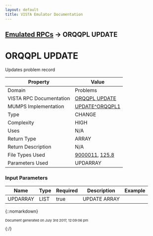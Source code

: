 ```yaml
---
layout: default
title: VISTA Emulator Documentation
---
```


## [Emulated RPCs](TableOfContents) &#8594; ORQQPL UPDATE
# ORQQPL UPDATE

Updates problem record

Property | Value
--- | ---
Domain | Problems
VISTA RPC Documentation | [ORQQPL UPDATE](../VISTARPC/ORQQPL_UPDATE)
MUMPS Implementation | [UPDATE^ORQQPL1](http://code.osehra.org/dox/Routine_ORQQPL1_source.html)
Type | CHANGE
Complexity | HIGH
Uses | N/A
Return Type | ARRAY
Return Description | N/A
File Types Used | [9000011](../VDM/Problem-9000011), [125.8](../VDM/Problem_List_Audit-125_8)
Parameters Used | UPDARRAY


### Input Parameters

Name | Type | Required | Description | Example
--- | --- | --- | --- | ---
UPDARRAY | LIST | true | UPDATE ARRAY | 

{::nomarkdown} <br/><p style="font-size: 11px">Document generated on July 3rd 2017, 12:09:06 pm</p>{:/}